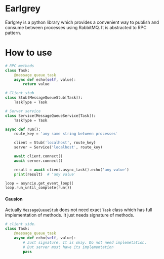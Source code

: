 # Earlgrey

Earlgrey is a python library which provides a convenient way to publish and consume between processes using RabbitMQ. It is abstracted to RPC pattern.

# How to use
```python
# RPC methods
class Task:
    @message_queue_task
    async def echo(self, value):
        return value

# Client stub
class Stub(MessageQueueStub[Task]):
    TaskType = Task

# Server service
class Service(MessageQueueService[Task]):
    TaskType = Task

async def run():
    route_key = 'any same string between processes'

    client = Stub('localhost', route_key)
    server = Service('localhost', route_key)

    await client.connect()
    await server.connect()

    result = await client.async_task().echo('any value')
    print(result)  # 'any value'

loop = asyncio.get_event_loop()
loop.run_until_complete(run())

```


#### Causion
Actually `MessageQueueStub` does not need exact `Task` class which has full implementation of methods. It just needs signature of methods.
```python
# client side.
class Task:
    @message_queue_task
    async def echo(self, value):
        # Just signature. It is okay. Do not need implemetation.
        # But server must have its implementation
        pass
```